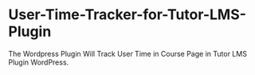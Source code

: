 # User-Time-Tracker-for-Tutor-LMS-Plugin
The Wordpress Plugin Will Track User Time in Course Page in Tutor LMS Plugin WordPress.
